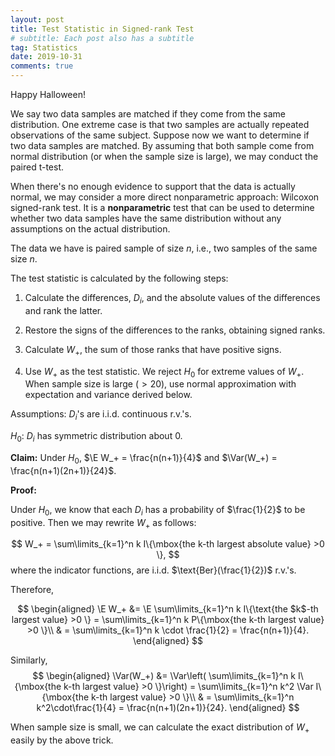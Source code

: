 ```yaml
---
layout: post
title: Test Statistic in Signed-rank Test
# subtitle: Each post also has a subtitle
tag: Statistics
date: 2019-10-31
comments: true
---
```

Happy Halloween!

We say two data samples are matched if they come from the same distribution. One extreme case is that two samples are actually repeated observations of the same subject. Suppose now we want to determine if two data samples are matched. By assuming that both sample come from normal distribution (or when the sample size is large), we may conduct the paired t-test.

When there's no enough evidence to support that the data is actually normal, we may consider a more direct nonparametric approach: Wilcoxon signed-rank test. It is a **nonparametric** test that can be used to determine whether two data samples have the same distribution without any assumptions on the actual distribution.

The data we have is paired sample of size $n$, i.e., two samples of the same size $n$.

The test statistic is calculated by the following steps:

1. Calculate the differences, $D_i$, and the absolute values of the differences and rank the latter.

2. Restore the signs of the differences to the ranks, obtaining signed ranks.

3. Calculate $W_+$, the sum of those ranks that have positive signs.

4. Use $W_+$ as the test statistic. We reject $H_0$ for extreme values of $W_+$. When sample size is large ($>20$), use normal approximation with expectation and variance derived below.

Assumptions: $D_i$'s are i.i.d. continuous r.v.'s.

$H_0:$ $D_i$ has symmetric distribution about 0.


**Claim:** Under $H_0$, $\E W_+  = \frac{n(n+1)}{4}$ and $\Var(W_+) = \frac{n(n+1)(2n+1)}{24}$.

**Proof:**

   Under $H_0$, we know that each $D_i$ has a probability of $\frac{1}{2}$ to be positive. Then we may rewrite $W_+$ as follows:

   $$
   W_+ = \sum\limits_{k=1}^n k I\{\mbox{the k-th largest absolute value} >0 \},
   $$
where the indicator functions, are i.i.d. $\text{Ber}(\frac{1}{2})$ r.v.'s.

Therefore,

   $$
   \begin{aligned}
       \E W_+ &= \E  \sum\limits_{k=1}^n k I\{\text{the $k$-th largest value} >0 \} =    \sum\limits_{k=1}^n k P\{\mbox{the k-th largest value} >0 \}\\
       & = \sum\limits_{k=1}^n k \cdot \frac{1}{2} = \frac{n(n+1)}{4}.
   \end{aligned}
   $$

Similarly,
$$
\begin{aligned}
       \Var(W_+) &= \Var\left(  \sum\limits_{k=1}^n k I\{\mbox{the k-th largest value} >0 \}\right) =    \sum\limits_{k=1}^n k^2 \Var I\{\mbox{the k-th largest value} >0 \}\\
       & = \sum\limits_{k=1}^n k^2\cdot\frac{1}{4} = \frac{n(n+1)(2n+1)}{24}.
   \end{aligned}
$$

When sample size is small, we can calculate the exact distribution of $W_+$ easily by the above trick.

